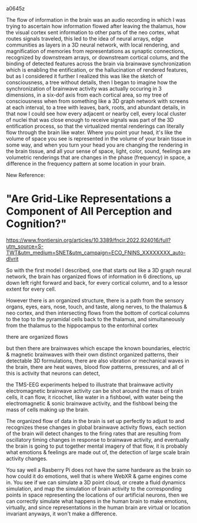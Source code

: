 a0645z

The flow of information in the brain was an audio recording in which I was trying to ascertain how information flowed after leaving the thalamus, how the visual cortex sent information to other parts of the neo cortex, what routes signals traveled, this led to the idea of neural arrays, edge communities as layers in a 3D neural network, with local rendering, and magnification of memories from representations as synaptic connections, recognized by downstream arrays, or downstream cortical colums, and the binding of detected features across the brain via brainwave synchronization which is enabling the entification, or the hallucination of rendered features, but as I considered it further I realized this was like the sketch of consciousness, a tree without details, then I began to imagine how the synchronization of brainwave activity was actually occuring in 3 dimensions, in a six-dof axis from each cortical area, so my tree of consciousness when from something like a 3D graph network with screens at each interval, to a tree with leaves, bark, roots, and abundant details, in that now I could see how every adjacent or nearby cell, every local cluster of nuclei that was close enough to receive signals was part of the 3D entification process, so that the virtualized mental renderings can literally flow through the brain like water. Where you point your head, it's like the volume of space you see is represented in the volume of your brain tissue in some way, and when you turn your head you are changing the rendering in the brain tissue, and all your sense of space, light, color, sound, feelings are volumetric renderings that are changes in the phase (frequency) in space, a difference in the frequency pattern at some location in your brain.

New Reference:

# "Are Grid-Like Representations a Component of All Perception and Cognition?"

https://www.frontiersin.org/articles/10.3389/fncir.2022.924016/full?utm_source=S-TWT&utm_medium=SNET&utm_campaign=ECO_FNINS_XXXXXXXX_auto-dlvrit

So with the first model I described, one that starts out like a 3D graph neural network, the brain has organized flows of information in 6 directions, up down left right forward and back, for every cortical column, and to a lessor extent for every cell.

However there is an organized structure, there is a path from the sensory organs, eyes, ears, nose, touch, and taste, along nerves, to the thalamus & neo cortex, and then intersecting flows from the bottom of cortical columns to the top to the pyramidal cells back to the thalamus, and simultaneously from the thalamus to the hippocampus to the entorhinal cortex

there are organized flows

but then there are brainwaves which escape the known boundaries, electric & magnetic brainwaves with their own distinct organized patterns, their detectable 3D formulations, there are also vibration or mechanical waves in the brain, there are heat waves, blood flow patterns, pressures, and all of this is activity that neurons can detect,

the TMS-EEG experiments helped to illustrate that brainwave activity electromagnetic brainwave activity can be shot around the mass of brain cells, it can flow, it ricochet, like water in a fishbowl, with water being the electromagnetic & sonic brainwave activity, and the fishbowl being the mass of cells making up the brain.

The organized flow of data in the brain is set up perfectly to adjust to and recognizes these changes in global brainwave activity flows, each section of the brain will detect changes to the firing rates that are resulting from oscillatory timing changes in response to brainwave activity, and eventually the brain is going to put together mental imagery of that flow, it is probably what emotions & feelings are made out of, the detection of large scale brain activity changes.

You say well a Rasberry Pi does not have the same hardware as the brain so how could it do emotions, well that is where WebXR & game engines come in. You see if we can simulate a 3D point cloud, or create a fluid dynamics simulation, and map the simulation of brain activity to the corresponding points in space representing the locations of our artificial neurons, then we can correctly simulate what happens in the human brain to make emotions, virtually, and since representations in the human brain are virtual or location invariant anyways, it won't make a difference.
